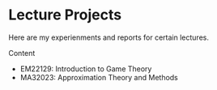 # Lecture Projects
Here are my experienments and reports for certain lectures. 

Content

- EM22129: Introduction to Game Theory
- MA32023: Approximation Theory and Methods
